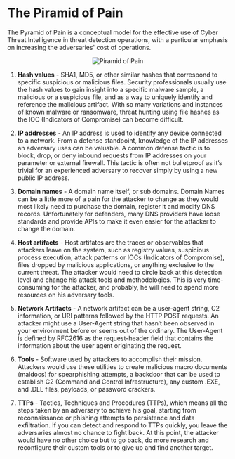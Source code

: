 # The Piramid of Pain
The Pyramid of Pain is a conceptual model for the effective use of Cyber Threat Intelligence in threat detection operations, with a particular emphasis on increasing the adversaries' cost of operations.

<p align="center">
  <img alt="Piramid of Pain" src="https://www.netsurion.com/assets/content/uploads/pyramid-of-pain.jpg"/>
</p>


1. **Hash values** - SHA1, MD5, or other similar hashes that correspond to specific suspicious or malicious files.
Security professionals usually use the hash values to gain insight into a specific malware sample, a malicious or a suspicious file, and as a way to uniquely identify and reference the malicious artifact.
With so many variations and instances of known malware or ransomware, threat hunting using file hashes as the IOC (Indicators of Compromise) can become difficult.

2. **IP addresses** - An IP address is used to identify any device connected to a network.
From a defense standpoint, knowledge of the IP addresses an adversary uses can be valuable. A common defense tactic is to block, drop, or deny inbound requests from IP addresses on your parameter or external firewall. This tactic is often not bulletproof as it’s trivial for an experienced adversary to recover simply by using a new public IP address.

3. **Domain names** - A domain name itself, or sub domains.
Domain Names can be a little more of a pain for the attacker to change as they would most likely need to purchase the domain, register it and modify DNS records. Unfortunately for defenders, many DNS providers have loose standards and provide APIs to make it even easier for the attacker to change the domain.

4. **Host artifacts** - Host artifatcs are the traces or observables that attackers leave on the system, such as registry values, suspicious process execution, attack patterns or IOCs (Indicators of Compromise), files dropped by malicious applications, or anything exclusive to the current threat.
The attacker would need to circle back at this detection level and change his attack tools and methodologies. This is very time-consuming for the attacker, and probably, he will need to spend more resources on his adversary tools.

5. **Network Artifacts** - A network artifact can be a user-agent string, C2 information, or URI patterns followed by the HTTP POST requests. An attacker might use a User-Agent string that hasn’t been observed in your environment before or seems out of the ordinary. The User-Agent is defined by RFC2616 as the request-header field that contains the information about the user agent originating the request.

6. **Tools** - Software used by attackers to accomplish their mission. Attackers would use these utilities to create malicious macro documents (maldocs) for spearphishing attempts, a backdoor that can be used to establish C2 (Command and Control Infrastructure), any custom .EXE, and .DLL files, payloads, or password crackers.

7. **TTPs** - Tactics, Techniques and Procedures (TTPs), which means all the steps taken by an adversary to achieve his goal, starting from reconnaissance or phishing attempts to persistence and data exfiltration.
If you can detect and respond to TTPs quickly, you leave the adversaries almost no chance to fight back. At this point, the attacker would have no other choice but to go back, do more research and reconfigure their custom tools or to give up and find another target.
